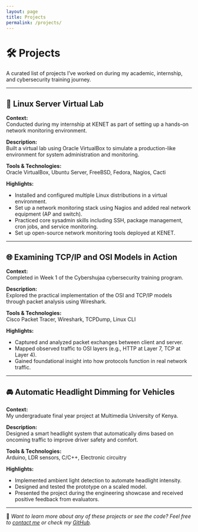 ```yaml
---
layout: page
title: Projects
permalink: /projects/
---
```


# 🛠️ Projects

A curated list of projects I’ve worked on during my academic, internship, and cybersecurity training journey.

---

## 🧪 Linux Server Virtual Lab

**Context:**  
Conducted during my internship at KENET as part of setting up a hands-on network monitoring environment.

**Description:**  
Built a virtual lab using Oracle VirtualBox to simulate a production-like environment for system administration and monitoring.

**Tools & Technologies:**  
Oracle VirtualBox, Ubuntu Server, FreeBSD, Fedora, Nagios, Cacti

**Highlights:**  
- Installed and configured multiple Linux distributions in a virtual environment.
- Set up a network monitoring stack using Nagios and added real network equipment (AP and switch).
- Practiced core sysadmin skills including SSH, package management, cron jobs, and service monitoring.
- Set up open-source network monitoring tools deployed at KENET.

---

## 🌐 Examining TCP/IP and OSI Models in Action

**Context:**  
Completed in Week 1 of the Cybershujaa cybersecurity training program.

**Description:**  
Explored the practical implementation of the OSI and TCP/IP models through packet analysis using Wireshark.

**Tools & Technologies:**  
Cisco Packet Tracer, Wireshark, TCPDump, Linux CLI

**Highlights:**  
- Captured and analyzed packet exchanges between client and server.
- Mapped observed traffic to OSI layers (e.g., HTTP at Layer 7, TCP at Layer 4).
- Gained foundational insight into how protocols function in real network traffic.

---

## 🚘 Automatic Headlight Dimming for Vehicles

**Context:**  
My undergraduate final year project at Multimedia University of Kenya.

**Description:**  
Designed a smart headlight system that automatically dims based on oncoming traffic to improve driver safety and comfort.

**Tools & Technologies:**  
Arduino, LDR sensors, C/C++, Electronic circuitry

**Highlights:**  
- Implemented ambient light detection to automate headlight intensity.
- Designed and tested the prototype on a scaled model.
- Presented the project during the engineering showcase and received positive feedback from evaluators.

---

📌 *Want to learn more about any of these projects or see the code? Feel free to [contact me](/contact/) or check my [GitHub](https://github.com/Jomondi-tech).*
